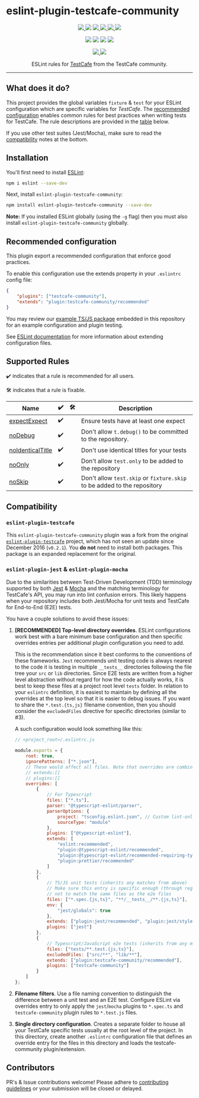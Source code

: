 # eslint-plugin-testcafe-community

<p align="center">
  <a href="https://www.npmjs.com/package/eslint-plugin-testcafe-community">
    <img src="https://img.shields.io/npm/v/eslint-plugin-testcafe-community" />
  </a>
  <img src="https://img.shields.io/npm/l/eslint-plugin-testcafe-community?color=yellow">
  <!-- <a href="https://github.com/testcafe-community/eslint-plugin-testcafe-community/blob/main/CHANGELOG.md">
    <img src="https://img.shields.io/badge/&#9741-changelog-yellow">
  </a> -->
  <a href="https://github.com/testcafe-community/eslint-plugin-testcafe-community/actions/workflows/cicd.yml">
    <img src="https://github.com/testcafe-community/eslint-plugin-testcafe-community/actions/workflows/cicd.yml/badge.svg" >
  </a>
  <a href="https://github.com/testcafe-community/eslint-plugin-testcafe-community/issues">
    <img src="https://img.shields.io/github/issues/testcafe-community/eslint-plugin-testcafe-community">
  </a>
  <a href="https://github.com/testcafe-community/eslint-plugin-testcafe-community/pulls">
    <img src="https://img.shields.io/github/issues-pr/testcafe-community/eslint-plugin-testcafe-community?label=PRs">
  </a>
  <img src="https://img.shields.io/snyk/vulnerabilities/npm/eslint-plugin-testcafe-community">
</p>
<p align="center">
  <img src="https://img.shields.io/npm/dependency-version/eslint-plugin-testcafe-community/peer/eslint">
  <img src="https://img.shields.io/node/v-lts/eslint-plugin-testcafe-community?color=blue">
  <img src="https://badgen.net/badge/icon/Typescript?icon=typescript&label">
  <img src="https://img.shields.io/github/last-commit/testcafe-community/eslint-plugin-testcafe-community/next">
</p>
<p align="center">
  <a href="https://github.com/semantic-release/semantic-release">
    <img src="https://img.shields.io/badge/%20%20%F0%9F%93%A6%F0%9F%9A%80-semantic--release-e10079.svg" >
  </a>
  <img src="https://img.shields.io/badge/Contributors-PR's_welcome-pink">
</p>
<p align="center">
  ESLint rules for <a href="https://github.com/DevExpress/testcafe">TestCafe</a>
  from the TestCafe community.
</p>

---

## What does it do?

This project provides the global variables `fixture` & `test` for your ESLint
configuration which are specific variables for _TestCafe_. The
[recommended configuration](#recommended-configuration) enables common rules for
best practices when writing tests for TestCafe. The rule descriptions are
provided in the [table](#supported-rules) below.

If you use other test suites (Jest/Mocha), make sure to read the
[compatibility](#compatibility) notes at the bottom.

## Installation

You'll first need to install [ESLint](http://eslint.org):

```sh
npm i eslint --save-dev
```

Next, install `eslint-plugin-testcafe-community`:

```sh
npm install eslint-plugin-testcafe-community --save-dev
```

**Note:** If you installed ESLint globally (using the `-g` flag) then you must
also install `eslint-plugin-testcafe-community` globally.

## Recommended configuration

This plugin export a recommended configuration that enforce good practices.

To enable this configuration use the extends property in your `.eslintrc` config
file:

```json
{
    "plugins": ["testcafe-community"],
    "extends": "plugin:testcafe-community/recommended"
}
```

You may review our
[example TS/JS package](https://github.com/testcafe-community/eslint-plugin-testcafe-community/tree/master/example)
embedded in this repository for an example configuration and plugin testing.

See
[ESLint documentation](http://eslint.org/docs/user-guide/configuring#extending-configuration-files)
for more information about extending configuration files.

## Supported Rules

✔️ indicates that a rule is recommended for all users.

🛠 indicates that a rule is fixable.

<!-- __BEGIN AUTOGENERATED RULES TABLE__ -->

| Name                                                                                                                                  | ✔️  | 🛠   | Description                                                             |
| ------------------------------------------------------------------------------------------------------------------------------------- | --- | --- | ----------------------------------------------------------------------- |
| [expectExpect](https://github.com/testcafe-community/eslint-plugin-testcafe-community/blob/master/docs/rules/expectExpect.md)         | ✔️  |     | Ensure tests have at least one expect                                   |
| [noDebug](https://github.com/testcafe-community/eslint-plugin-testcafe-community/blob/master/docs/rules/noDebug.md)                   | ✔️  |     | Don't allow `t.debug()` to be committed to the repository.              |
| [noIdenticalTitle](https://github.com/testcafe-community/eslint-plugin-testcafe-community/blob/master/docs/rules/noIdenticalTitle.md) | ✔️  |     | Don't use identical titles for your tests                               |
| [noOnly](https://github.com/testcafe-community/eslint-plugin-testcafe-community/blob/master/docs/rules/noOnly.md)                     | ✔️  |     | Don't allow `test.only` to be added to the repository                   |
| [noSkip](https://github.com/testcafe-community/eslint-plugin-testcafe-community/blob/master/docs/rules/noSkip.md)                     | ✔️  |     | Don't allow `test.skip` or `fixture.skip` to be added to the repository |

<!-- __END AUTOGENERATED RULES TABLE__ -->

## Compatibility

### `eslint-plugin-testcafe`

This `eslint-plugin-testcafe-community` plugin was a fork from the original
[`eslint-plugin-testcafe`](https://npmjs.com/package/eslint-plugin-testcafe)
project, which has not seen an update since December 2016 (`v0.2.1`). You **do
not** need to install both packages. This package is an expanded replacement for
the original.

### `eslint-plugin-jest` & `eslint-plugin-mocha`

Due to the similarities between Test-Driven Development (TDD) terminology
supported by both [Jest](https://jestjs.io) & [Mocha](https://mochajs.org) and
the matching terminology for TestCafe's API, you may run into lint confusion
errors. This likely happens when your repository includes both Jest/Mocha for
unit tests and TestCafe for End-to-End (E2E) tests.

You have a couple solutions to avoid these issues:

1. **\[RECOMMENDED] Top-level directory overrides**. ESLint configurations work
   best with a bare minimum base configuration and then specific overrides
   entries per additional plugin configuration you need to add.

    This is the recommendation since it best conforms to the conventions of
    these frameworks. `Jest` recommends unit testing code is always nearest to
    the code it is testing in multiple `__tests__` directories following the
    file tree your `src` or `lib` directories. Since E2E tests are written from
    a higher level abstraction without regard for how the code actually works,
    it is best to keep these files at a project root level `tests` folder. In
    relation to your `eslintrc` definition, it is easiest to maintain by
    defining all the overrides at the top level so that it is easier to debug
    issues. If you want to share the `*.test.{ts,js}` filename convention, then
    you should consider the `excludedFiles` directive for specific directories
    (similar to #3).

    A such configuration would look something like this:

    ```js
    // <project_root>/.eslintrc.js

    module.exports = {
        root: true,
        ignorePatterns: ["*.json"],
        // These would affect all files. Note that overrides are combined not replaced
        // extends:[]
        // plugins:[]
        overrides: [
            {
                // For Typescript
                files: ["*.ts"],
                parser: "@typescript-eslint/parser",
                parserOptions: {
                    project: "tsconfig.eslint.json", // Custom lint-only config
                    sourceType: "module"
                },
                plugins: ["@typescript-eslint"],
                extends: [
                    "eslint:recommended",
                    "plugin:@typescript-eslint/recommended",
                    "plugin:@typescript-eslint/recommended-requiring-type-checking",
                    "plugin:prettier/recommended"
                ]
            },
            {
                // TS/JS unit tests (inherits any matches from above)
                // Make sure this entry is specific enough (through regex or excludedFiles)
                // not to match the same files as the e2e files
                files: ["*.spec.{js,ts}", "**/__tests__/**.{js,ts}"],
                env: {
                    "jest/globals": true
                },
                extends: ["plugin:jest/recommended", "plugin:jest/style"],
                plugins: ["jest"]
            },
            {
                // Typescript/JavaScript e2e tests (inherits from any matches above)
                files: ["tests/**.test.{js,ts}"],
                excludedFiles: ["src/**", "lib/**"],
                extends: ["plugin:testcafe-community/recommended"],
                plugins: ["testcafe-community"]
            }
        ]
    };
    ```

2. **Filename filters**. Use a file naming convention to distinguish the
   difference between a unit test and an E2E test. Configure ESLint via
   overrides entry to only apply the `jest`/`mocha` plugins to `*.spec.ts` and
   `testcafe-community` plugin rules to `*.test.js` files.

3. **Single directory configuration**. Creates a separate folder to house all
   your TestCafe specific tests usually at the root level of the project. In
   this directory, create another `.eslintrc` configuration file that defines an
   override entry for the files in this directory and loads the
   testcafe-community plugin/extension.

## Contributors

PR's & Issue contributions welcome! Please adhere to
[contributing guidelines](https://github.com/testcafe-community/eslint-plugin-testcafe-community/blob/master/CONTRIBUTING.md)
or your submission will be closed or delayed.

